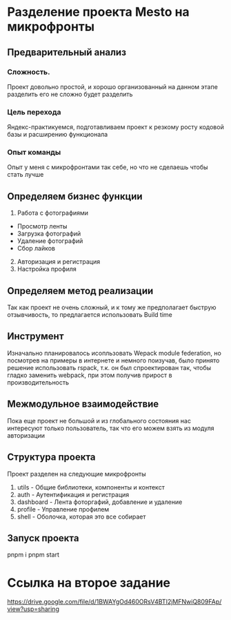 # Разделение проекта Mesto на микрофронты

## Предварительный анализ

### Сложность.

Проект довольно простой, и хорошо организованный на данном этапе разделить его не сложно будет разделить

### Цель перехода

Яндекс-практикуемся, подготавливаем проект к резкому росту кодовой базы и расширению функционала

### Опыт команды

Опыт у меня с микрофронтами так себе, но что не сделаешь чтобы стать лучше

## Определяем бизнес функции

1. Работа с фотографиями

- Просмотр ленты
- Загрузка фотографий
- Удаление фотографий
- Сбор лайков

2. Авторизация и регистрация
3. Настройка профиля

## Определяем метод реализации

Так как проект не очень сложный, и к тому же предполагает быструю отзывчивость,
то предлагается использовать Build time

## Инструмент

Изначально планировалось исопльзовать Wepack module federation,
но посмотрев на примеры в интернете и немного поизучав, было принято решение
использовать rspack, т.к. он был спроектирован так, чтобы гладко заменить webpack,
при этом получив прирост в производительность

## Межмодульное взаимодействие

Пока еще проект не большой и из глобального состояния нас интересуют только пользователь,
так что его можем взять из модуля авторизации

## Структура проекта

Проект разделен на следующие микрофронты

1. utils - Общие библиотеки, компоненты и контекст
2. auth - Аутентификация и регистрация
3. dashboard - Лента фоторгафий, добавление и удаление
4. profile - Управление профилем
5. shell - Оболочка, которая это все собирает

## Запуск проекта

pnpm i
pnpm start

# Ссылка на второе задание

https://drive.google.com/file/d/1BWAYgOd460ORsV4BTI2jMFNwiQ809FAp/view?usp=sharing
